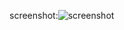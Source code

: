 screenshot:![screenshot](https://github.com/vamsiKrishna-511/national-flag/assets/116443206/aa813db7-b959-492a-90ce-637cd0243268)



